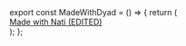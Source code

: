 <nati-write path="src/components/made-with-nati.tsx" description="write-description">
export const MadeWithDyad = () => {
  return (
    <div className="p-4 text-center">
      <a
        href="https://www.natidev.com/"
        target="_blank"
        rel="noopener noreferrer"
        className="text-sm text-gray-500 hover:text-gray-700 dark:text-gray-400 dark:hover:text-gray-200"
      >
        Made with Nati (EDITED)
      </a>
    </div>
  );
};
<dyad-write>
